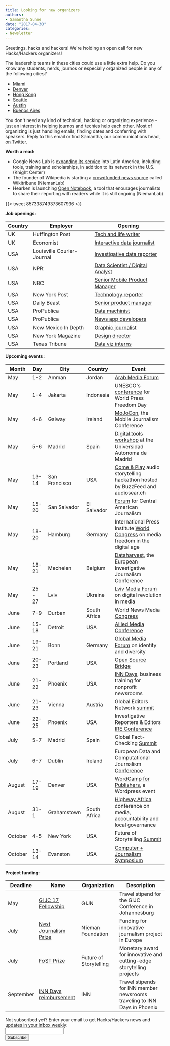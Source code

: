 ```yaml
---
title: Looking for new organizers
authors:
- Samantha Sunne
date: "2017-04-30"
categories:
- Newsletter
---
```


Greetings, hacks and hackers! We're holding an open call for new Hacks/Hackers organizers!

The leadership teams in these cities could use a little extra help. Do you know any students, nerds, journos or especially organized people in any of the following cities?

* [Miami](https://www.meetup.com/Hacks-Hackers-Miami/)
* [Denver](https://www.meetup.com/hackshackersco/)
* [Hong Kong](https://www.meetup.com/Hacks-Hackers-Hong-Kong/)
* [Seattle](https://www.meetup.com/Hacks-Hackers-Seattle/)
* [Austin](https://www.meetup.com/Hacks-Hackers-Austin/)
* [Buenos Aires](https://www.meetup.com/HacksHackersBA/)

You don't need any kind of technical, hacking or organizing experience - just an interest in helping journos and techies help each other. Most of organizing is just handling emails, finding dates and conferring with speakers. Reply to this email or find Samantha, our communications head, [on Twitter](https://twitter.com/samanthasunne?lang=en).

**Worth a read:**

* Google News Lab is [expanding its service](https://knightcenter.utexas.edu/blog/00-18302-google-news-lab-launches-operations-latin-america-help-journalists-tools-and-training) into Latin America, including tools, training and scholarships, in addition to its network in the U.S. (Knight Center)
* The founder of Wikipedia is starting a [crowdfunded news source](http://www.niemanlab.org/2017/04/wikipedia-founder-jimmy-wales-launches-wikitribune-news-by-the-people-and-for-the-people/?utm_source=API+Need+to+Know+newsletter&utm_campaign=aa9283dc24-Need_to_Know_April_25_20174_25_2017&utm_medium=email&utm_term=0_e3bf78af04-aa9283dc24-38065925) called Wikitribune (NiemanLab)
* Hearken is launching [Open Notebook](http://www.niemanlab.org/2017/04/with-open-notebook-hearken-wants-to-help-news-orgs-do-more-of-their-reporting-in-public/?utm_source=Daily+Lab+email+list&utm_campaign=6e81999d5c-dailylabemail3&utm_medium=email&utm_term=0_d68264fd5e-6e81999d5c-396065225), a tool that enourages journalists to share their reporting with readers while it is still ongoing (NiemanLab)

{{< tweet 857338749373607936 >}}

**Job openings:**

| Country | Employer | Opening |
| ------ | -------- | ----------- |
UK | Huffington Post | [Tech and life writer](http://www.gorkanajobs.co.uk//job/70850/the-huffington-post-technology-and-life-writer/)
UK | Economist | [Interactive data journalist](http://www.economist.com/news/21720026-join-our-data-journalism-department-job-listing-interactive-data-journalist)
USA | Louisville Courier-Journal | [Investigative data reporter](http://ire.org/jobs/job/1011/)
USA | NPR | [Data Scientist / Digital Analyst](https://www.mediabistro.com/jobs/description/356685/data-scientist-digital-analyst/)
USA | NBC | [Senior Mobile Product Manager](https://www.mediabistro.com/jobs/description/356250/sr-product-manager-ios-and-android/)
USA | New York Post | [Technology reporter](http://talkingbiznews.com/biz-news-help-wanted/new-york-post-seeks-technology-reporter/)
USA | Daily Beast | [Senior product manager](https://www.smartrecruiters.com/IAC/113748642-senior-product-manager)
USA | ProPublica | [Data machinist](https://www.propublica.org/atpropublica/item/propublica-is-hiring-a-data-machinist-etl-expert-contract)
USA | ProPublica | [News app developers](https://www.propublica.org/atpropublica/item/propublica-is-hiring-news-apps-developers-for-politics-contract)
USA | New Mexico In Depth | [Graphic journalist](http://nmindepth.com/new-mexico-in-depth-is-hiring-multi-media-reporter/)
USA | New York Magazine | [Design director](http://nymag.com/newyork/jobs/#ddd)
USA | Texas Tribune | [Data viz interns](https://www.texastribune.org/jobs/editorial-fellowship/)

**Upcoming events:**

| Month | Day | City | Country | Event |
| ----- | --- | ---- | ------- | ----- |
May | 1-2 | Amman | Jordan | [Arab Media Forum](http://www.arabmediaforum.ae/en/media-center/press-releases/registration-opens-for-the-16th-arab-media-forum.aspx)
May | 1-4 | Jakarta | Indonesia | UNESCO's [conference](http://en.unesco.org/wpfd) for World Press Freedom Day
May | 4-6 | Galway | Ireland | [MoJoCon](https://mojocon.rte.ie/), the Mobile Journalism Conference
May | 5-6 | Madrid | Spain | [Digital tools workshop](https://blog.coralproject.net/open-positions/) at the Universidad Autonoma de Madrid
May | 13–14 | San Francisco | USA| [Come & Play](http://comeandplay.org/) audio storytelling hackathon hosted by BuzzFeed and audiosear.ch
May | 15-20 | San Salvador | El Salvador | [Forum](http://forocap.elfaro.net/es/2016) for Central American Journalism
May | 18-20 | Hamburg | Germany | International Press Institute [World Congress](https://ipiwoco2017.sched.com/list/descriptions/) on media freedom in the digital age
May | 18-21 | Mechelen | Belgium | [Dataharvest](http://journalismfund.eu/event/eijc-dataharvest-2017-mechelen), the European Investigative Journalism Conference
May | 25 - 27 | Lviv | Ukraine | [Lviv Media Forum](http://lvivmediaforum.com/2017/en/about/) on digital revolution in media
June | 7-9 | Durban | South Africa | World News Media [Congress](https://events.wan-ifra.org/events/world-news-media-congress-2017)
June | 15-18 | Detroit | USA | [Allied Media Conference](https://www.alliedmedia.org/amc)
June | 19-21 | Bonn | Germany | [Global Media Forum](http://www.dw.com/en/global-media-forum/global-media-forum/s-101219) on identity and diversity
June | 20-23 | Portland | USA | [Open Source Bridge](http://opensourcebridge.org/)
June | 21-22 | Phoenix | USA | [INN Days](https://www.eventbrite.com/e/inn-days-2017-growing-the-business-of-nonprofit-news-tickets-33152766818), business training for nonprofit newsrooms
June | 21-23 | Vienna | Austria | Global Editors Network [summit](https://events.bizzabo.com/201051/page/1009031/gen-summit-2017)
June | 22-25 | Phoenix | USA | Investigative Reporters & Editors [IRE Conference]([http://www.ire.org/conferences/ire2017/](http://www.ire.org/conferences/ire2017/))
July | 5-7 | Madrid | Spain | Global Fact-Checking [Summit](http://about.poynter.org/node/102080)
July | 6-7 | Dublin | Ireland | European Data and Computational Journalism [Conference](http://datajconf.com/)
August | 17-19 | Denver | USA | [WordCamp for Publishers](https://2017-denver.journalist.wordcamp.org/), a Wordpress event
August | 31-1 | Grahamstown | South Africa | [Highway Africa](http://highwayafrica.ru.ac.za/) conference on media, accountability and local governance
October | 4-5 | New York | USA | Future of Storytelling [Summit](https://futureofstorytelling.org/summit)
October | 13-14 | Evanston | USA | [Computer + Journalism Symposium](http://cj2017.northwestern.edu/)

**Project funding:**

| Deadline | Name | Organization | Description |
| -------- | ---- | ------------ | ----- |
May | [GIJC 17 Fellowship](http://gijn.org/2017/03/01/fellowships-to-attend-the-global-investigative-journalism-conference/) | GIJN | Travel stipend for the GIJC Conference in Johannesburg
July | [Next Journalism Prize](http://www.nextjournalism.eu/en/) | Nieman Foundation | Funding for innovative journalism project in Europe
July | [FoST Prize](https://futureofstorytelling.org/story/2017-fost-prize-submissions-are-open) | Future of Storytelling | Monetary award for innovative and cutting-edge storytelling projects
September | [INN Days reimbursement](https://form.jotform.com/60836014737961) | INN | Travel stipends for INN member newsrooms traveling to INN Days in Phoenix

<div id="mc_embed_signup"><form id="mc-embedded-subscribe-form" class="validate" action="//hackshackers.us1.list-manage.com/subscribe/post?u=c56f2e53d5ed6ef87f8aaa75c&amp;id=fb2bc6f10b" method="post" name="mc-embedded-subscribe-form" novalidate="" target="_blank">
<div id="mc_embed_signup_scroll">
<div class="mc-field-group"><label for="mce-EMAIL">Not subscribed yet? Enter your email to get Hacks/Hackers news and updates in your inbox weekly:  </label></div>
<div class="mc-field-group"><input id="mce-EMAIL" class="required email" name="EMAIL" type="email" value="" /></div>
<!-- real people should not fill this in and expect good things - do not remove this or risk form bot signups-->
<div style="position: absolute; left: -5000px;"><input tabindex="-1" name="b_c56f2e53d5ed6ef87f8aaa75c_fb2bc6f10b" type="text" value="" /></div>
<div class="clear"><input id="mc-embedded-subscribe" class="button" name="subscribe" type="submit" value="Subscribe" /></div>
</div>
</form></div>
<!--End mc_embed_signup-->

<meta name="twitter:card" content="summary">
<meta name="twitter:image:src" content="https://hackshackers.com/content-images/about/hackshackers_logomark.png">
